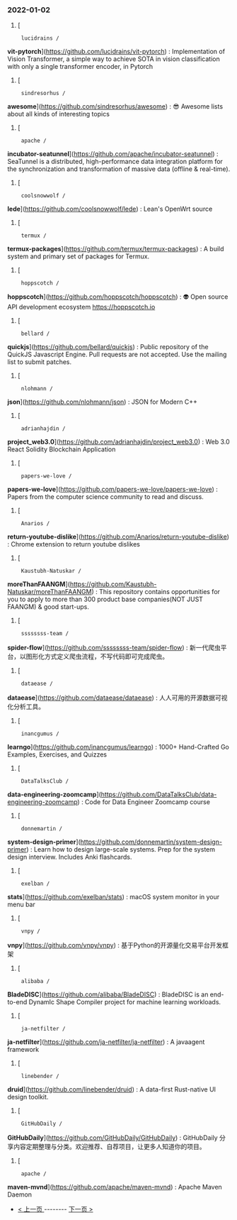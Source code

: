### 2022-01-02 
1. [
    

        lucidrains /
**vit-pytorch**](https://github.com/lucidrains/vit-pytorch) : Implementation of Vision Transformer, a simple way to achieve SOTA in vision classification with only a single transformer encoder, in Pytorch
1. [
    

        sindresorhus /
**awesome**](https://github.com/sindresorhus/awesome) : 😎 Awesome lists about all kinds of interesting topics
1. [
    

        apache /
**incubator-seatunnel**](https://github.com/apache/incubator-seatunnel) : SeaTunnel is a distributed, high-performance data integration platform for the synchronization and transformation of massive data (offline & real-time).
1. [
    

        coolsnowwolf /
**lede**](https://github.com/coolsnowwolf/lede) : Lean's OpenWrt source
1. [
    

        termux /
**termux-packages**](https://github.com/termux/termux-packages) : A build system and primary set of packages for Termux.
1. [
    

        hoppscotch /
**hoppscotch**](https://github.com/hoppscotch/hoppscotch) : 👽 Open source API development ecosystem https://hoppscotch.io
1. [
    

        bellard /
**quickjs**](https://github.com/bellard/quickjs) : Public repository of the QuickJS Javascript Engine. Pull requests are not accepted. Use the mailing list to submit patches.
1. [
    

        nlohmann /
**json**](https://github.com/nlohmann/json) : JSON for Modern C++
1. [
    

        adrianhajdin /
**project_web3.0**](https://github.com/adrianhajdin/project_web3.0) : Web 3.0 React Solidity Blockchain Application
1. [
    

        papers-we-love /
**papers-we-love**](https://github.com/papers-we-love/papers-we-love) : Papers from the computer science community to read and discuss.
1. [
    

        Anarios /
**return-youtube-dislike**](https://github.com/Anarios/return-youtube-dislike) : Chrome extension to return youtube dislikes
1. [
    

        Kaustubh-Natuskar /
**moreThanFAANGM**](https://github.com/Kaustubh-Natuskar/moreThanFAANGM) : This repository contains opportunities for you to apply to more than 300 product base companies(NOT JUST FAANGM) & good start-ups.
1. [
    

        ssssssss-team /
**spider-flow**](https://github.com/ssssssss-team/spider-flow) : 新一代爬虫平台，以图形化方式定义爬虫流程，不写代码即可完成爬虫。
1. [
    

        dataease /
**dataease**](https://github.com/dataease/dataease) : 人人可用的开源数据可视化分析工具。
1. [
    

        inancgumus /
**learngo**](https://github.com/inancgumus/learngo) : 1000+ Hand-Crafted Go Examples, Exercises, and Quizzes
1. [
    

        DataTalksClub /
**data-engineering-zoomcamp**](https://github.com/DataTalksClub/data-engineering-zoomcamp) : Code for Data Engineer Zoomcamp course
1. [
    

        donnemartin /
**system-design-primer**](https://github.com/donnemartin/system-design-primer) : Learn how to design large-scale systems. Prep for the system design interview. Includes Anki flashcards.
1. [
    

        exelban /
**stats**](https://github.com/exelban/stats) : macOS system monitor in your menu bar
1. [
    

        vnpy /
**vnpy**](https://github.com/vnpy/vnpy) : 基于Python的开源量化交易平台开发框架
1. [
    

        alibaba /
**BladeDISC**](https://github.com/alibaba/BladeDISC) : BladeDISC is an end-to-end DynamIc Shape Compiler project for machine learning workloads.
1. [
    

        ja-netfilter /
**ja-netfilter**](https://github.com/ja-netfilter/ja-netfilter) : A javaagent framework
1. [
    

        linebender /
**druid**](https://github.com/linebender/druid) : A data-first Rust-native UI design toolkit.
1. [
    

        GitHubDaily /
**GitHubDaily**](https://github.com/GitHubDaily/GitHubDaily) : GitHubDaily 分享内容定期整理与分类。欢迎推荐、自荐项目，让更多人知道你的项目。
1. [
    

        apache /
**maven-mvnd**](https://github.com/apache/maven-mvnd) : Apache Maven Daemon 

- [ < 上一页 ](https://github.com/able8/github-trending-daily-record/blob/master/2022-01-01.md) -------- [ 下一页 > ](https://github.com/able8/github-trending-daily-record/blob/master/2022-01-03.md)